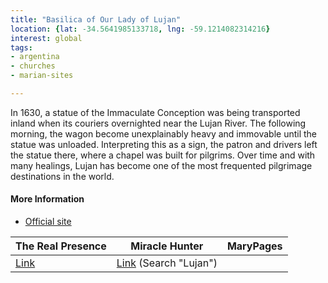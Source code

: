 ```yaml
---
title: "Basilica of Our Lady of Lujan"
location: {lat: -34.5641985133718, lng: -59.1214082314216}
interest: global
tags:
- argentina
- churches
- marian-sites

---
```



In 1630, a statue of the Immaculate Conception was being transported inland when its couriers overnighted near the Lujan River.  The following morning, the wagon become unexplainably heavy and immovable until the statue was unloaded.  Interpreting this as a sign, the patron and drivers left the statue there, where a chapel was built for pilgrims.  Over time and with many healings, Lujan has become one of the most frequented pilgrimage destinations in the world.

#### More Information

* [Official site](https://santuariodelujan.org.ar/)


| The Real Presence | Miracle Hunter | MaryPages |
| --- | --- | --- |
| [Link](http://www.therealpresence.org/eucharst/misc/BVM/112_LUJAN_96x96.pdf) | [Link](http://www.miraclehunter.com/miraculous_images/icons_1600-1699.html) (Search "Lujan") |  |





